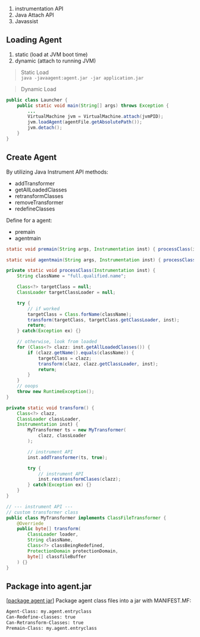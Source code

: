 1. instrumentation API
1. Java Attach API
1. Javassist

## Loading Agent
1. static (load at JVM boot time)
2. dynamic (attach to running JVM)

> Static Load  
`java -javaagent:agent.jar -jar application.jar`

> Dynamic Load  
```java
public class Launcher {
    public static void main(String[] args) throws Exception {
        ...
        VirtualMachine jvm = VirtualMachine.attach(jvmPID);
        jvm.loadAgent(agentFile.getAbsolutePath());
        jvm.detach();
    }
}
```

## Create Agent
By utilizing Java Instrument API methods:
* addTransformer
* getAllLoadedClasses
* retransformClasses
* removeTransformer
* redefineClasses

Define for a agent:
* premain 
* agentmain

```java
static void premain(String args, Instrumentation inst) { processClass(inst); }

static void agentmain(String args, Instrumentation inst) { processClass(inst); }

private static void processClass(Instrumentation inst) {
    String className = "full.qualified.name";

    Class<?> targetClass = null;
    ClassLoader targetClassLoader = null;

    try {
        // if worked
        targetClass = Class.forName(className);
        transform(targetClass, targetClass.getClassLoader, inst);
        return;
    } catch(Exception ex) {}

    // otherwise, look from loaded
    for (Class<?> clazz: inst.getAllLoadedClasses()) {
        if (clazz.getName().equals(className)) {
            targetClass = clazz;
            transform(clazz, clazz.getClassLoader, inst);
            return;
        }
    }
    // ooops
    throw new RuntimeException();
}

private static void transform() {
    Class<?> clazz,
    ClassLoader classLoader,
    Instrumentation inst) {
        MyTransformer ts = new MyTransformer(
            clazz, classLoader
        );

        // instrument API
        inst.addTransformer(ts, true);

        try {
            // instrument API
            inst.restransformClases(clazz);
        } catch(Exception ex) {}
    }
}

// --- instrument API ---
// custom transformer class
public class MyTransformer implements ClassFileTransformer {
    @Overriede
    public byte[] transform(
        ClassLoader loader,
        String className,
        Class<?> classBeingRedefined,
        ProtectionDomain protectionDomain,
        byte[] classfileBuffer
    ) {}
}

```

## Package into agent.jar
[[package agent jar][instrut_package]]
Package agent class files into a jar with MANIFEST.MF:
```txt
Agent-Class: my.agent.entryclass
Can-Redefine-classes: true
Can-Retransform-Classes: true
Premain-Class: my.agent.entryclass
```

[instrut_package]: https://docs.oracle.com/en/java/javase/11/docs/api/java.instrument/java/lang/instrument/package-summary.html